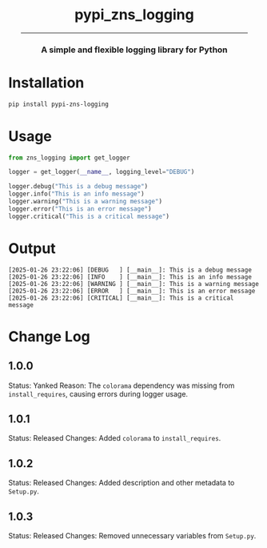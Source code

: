 <h1 style="text-align: center">pypi_zns_logging</h1>

<hr style="width: 90%; margin: auto">

<h3 style="text-align: center">A simple and flexible logging library for Python</h3>

# Installation

```bash
pip install pypi-zns-logging
```

# Usage

```python
from zns_logging import get_logger

logger = get_logger(__name__, logging_level="DEBUG")

logger.debug("This is a debug message")
logger.info("This is an info message")
logger.warning("This is a warning message")
logger.error("This is an error message")
logger.critical("This is a critical message")
```

# Output

```
[2025-01-26 23:22:06] [DEBUG   ] [__main__]: This is a debug message
[2025-01-26 23:22:06] [INFO    ] [__main__]: This is an info message
[2025-01-26 23:22:06] [WARNING ] [__main__]: This is a warning message
[2025-01-26 23:22:06] [ERROR   ] [__main__]: This is an error message
[2025-01-26 23:22:06] [CRITICAL] [__main__]: This is a critical message
```

# Change Log

## 1.0.0
Status: Yanked
Reason: The `colorama` dependency was missing from `install_requires`, causing errors during logger usage.

## 1.0.1
Status: Released
Changes: Added `colorama` to `install_requires`.

## 1.0.2
Status: Released
Changes: Added description and other metadata to `Setup.py`.

## 1.0.3
Status: Released
Changes: Removed unnecessary variables from `Setup.py`.
